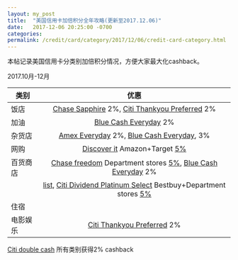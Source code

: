```yaml
---
layout: my_post
title:  "美国信用卡加倍积分全年攻略(更新至2017.12.06)"
date:   2017-12-06 20:25:00 -0700
categories: 
permalink: /credit/card/category/2017/12/06/credit-card-category.html
---
```


本帖记录美国信用卡分类别加倍积分情况，方便大家最大化cashback。

2017.10月-12月

| 类别| 优惠  |
| ------------- |:-------------:|
|饭店|[Chase Sapphire]() 2%, [Citi Thankyou Preferred](https://www.online.citibank.co.in/portal/newgen/cards/tab/apply-now.htm?campaign_id=creditcards3&referralCode=Xi9AD95A) 2%|
|加油|[Blue Cash Everyday](http://refer.amex.us/XIAOCLetBv?XLINK=MYCP) 2%
|杂货店|[Amex Everyday](http://refer.amex.us/XIAOCLIghT?XLINK=MYCP) 2%, [Blue Cash Everyday](http://refer.amex.us/XIAOCLetBv?XLINK=MYCP), 3%|
|网购| [Discover it](https://refer.discover.com/s/vvcze) Amazon+Target [5%](https://www.discover.com/credit-cards/cashback-bonus/cashback-calendar.html)|
|百货商店| [Chase freedom](https://www.referyourchasecard.com/2/JQ29SIGW1Q) Department stores [5%](https://creditcards.chase.com/freedom/calendarreminder), [Blue Cash Everyday](http://refer.amex.us/XIAOCLetBv?XLINK=MYCP) 2%
||[list](https://creditcards.chase.com/freedom/merchants), [Citi Dividend Platinum Select](https://www.online.citibank.co.in/portal/newgen/cards/tab/apply-now.htm?campaign_id=creditcards3&referralCode=Xi9AD95A) Bestbuy+Department stores [5%](https://www.citi.com/credit-cards/credit-cards-citi/citi.action?ID=dividend-quarterly-offer)|
|住宿| |
|电影娱乐|[Citi Thankyou Preferred](https://www.online.citibank.co.in/portal/newgen/cards/tab/apply-now.htm?campaign_id=creditcards3&referralCode=Xi9AD95A) 2%|



[Citi double cash]() 所有类别获得2% cashback